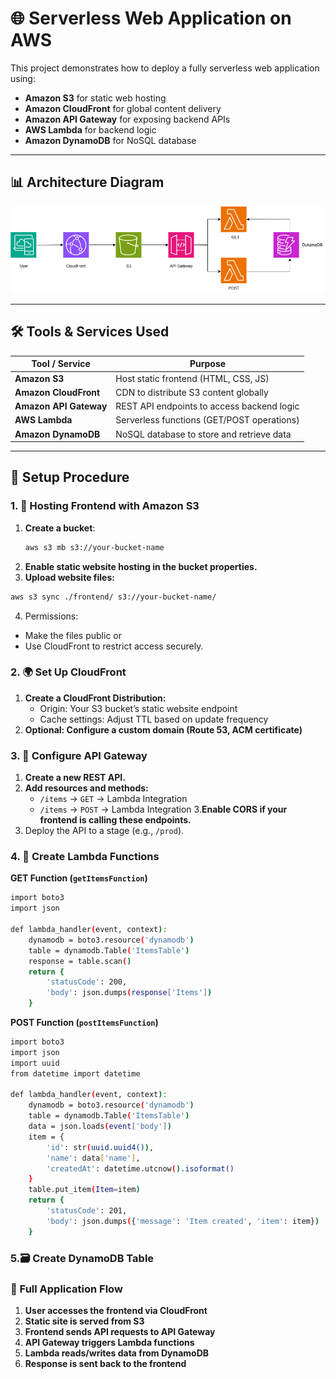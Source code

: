# 🌐 Serverless Web Application on AWS

This project demonstrates how to deploy a fully serverless web application using:

- **Amazon S3** for static web hosting
- **Amazon CloudFront** for global content delivery
- **Amazon API Gateway** for exposing backend APIs
- **AWS Lambda** for backend logic
- **Amazon DynamoDB** for NoSQL database

---

## 📊 Architecture Diagram

![Architecture](./serverless.drawio.png)

---

## 🛠️ Tools & Services Used

| Tool / Service     | Purpose                                         |
|--------------------|-------------------------------------------------|
| **Amazon S3**      | Host static frontend (HTML, CSS, JS)            |
| **Amazon CloudFront** | CDN to distribute S3 content globally         |
| **Amazon API Gateway** | REST API endpoints to access backend logic |
| **AWS Lambda**     | Serverless functions (GET/POST operations)      |
| **Amazon DynamoDB**| NoSQL database to store and retrieve data       |

---

## 🚀 Setup Procedure

### 1. 📁 Hosting Frontend with Amazon S3

1. **Create a bucket**:
   ```bash
   aws s3 mb s3://your-bucket-name
   ```
2.  **Enable static website hosting in the bucket properties.**
3.  **Upload website files:**
   ```bash
   aws s3 sync ./frontend/ s3://your-bucket-name/
   ```
4. Permissions:
* Make the files public or
* Use CloudFront to restrict access securely.

### 2. 🌍 Set Up CloudFront

1. **Create a CloudFront Distribution:**
   * Origin: Your S3 bucket’s static website endpoint
   * Cache settings: Adjust TTL based on update frequency
2. **Optional: Configure a custom domain (Route 53, ACM certificate)**

### 3.  🧩 Configure API Gateway

1. **Create a new REST API.**
2. **Add resources and methods:**
   * ```/items``` → ```GET``` → Lambda Integration
   * ```/items``` → ```POST``` → Lambda Integration
3.**Enable CORS if your frontend is calling these endpoints.**
4. Deploy the API to a stage (e.g., ```/prod```).

### 4. 🧠 Create Lambda Functions

**GET Function (```getItemsFunction```)**
```bash
import boto3
import json

def lambda_handler(event, context):
    dynamodb = boto3.resource('dynamodb')
    table = dynamodb.Table('ItemsTable')
    response = table.scan()
    return {
        'statusCode': 200,
        'body': json.dumps(response['Items'])
    }
```

**POST Function (```postItemsFunction```)**

```bash
import boto3
import json
import uuid
from datetime import datetime

def lambda_handler(event, context):
    dynamodb = boto3.resource('dynamodb')
    table = dynamodb.Table('ItemsTable')
    data = json.loads(event['body'])
    item = {
        'id': str(uuid.uuid4()),
        'name': data['name'],
        'createdAt': datetime.utcnow().isoformat()
    }
    table.put_item(Item=item)
    return {
        'statusCode': 201,
        'body': json.dumps({'message': 'Item created', 'item': item})
    }
```

### 5.🗃️ Create DynamoDB Table

### 🔁 Full Application Flow
1. **User accesses the frontend via CloudFront**
2. **Static site is served from S3**
3. **Frontend sends API requests to API Gateway**
4. **API Gateway triggers Lambda functions**
5. **Lambda reads/writes data from DynamoDB**
6. **Response is sent back to the frontend**

